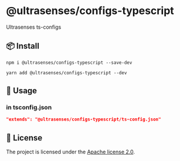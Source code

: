 # @ultrasenses/configs-typescript

Ultrasenses ts-configs

## 📦 Install

```
npm i @ultrasenses/configs-typescript --save-dev
```

```
yarn add @ultrasenses/configs-typescript --dev
```

## 🔨 Usage

### in tsconfig.json

```json
"extends": "@ultrasenses/configs-typescript/ts-config.json"
```

## 📄 License

The project is licensed under the [Apache license 2.0](https://www.apache.org/licenses/LICENSE-2.0).
